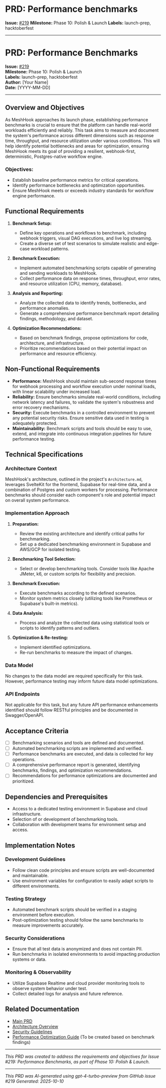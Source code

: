 # PRD: Performance benchmarks

**Issue:** [#219](https://github.com/profullstack/meshhook/issues/219)
**Milestone:** Phase 10: Polish & Launch
**Labels:** launch-prep, hacktoberfest

---

# PRD: Performance Benchmarks

**Issue:** [#219](https://github.com/profullstack/meshhook/issues/219)  
**Milestone:** Phase 10: Polish & Launch  
**Labels:** launch-prep, hacktoberfest  
**Author:** [Your Name]  
**Date:** [YYYY-MM-DD]

---

## Overview and Objectives

As MeshHook approaches its launch phase, establishing performance benchmarks is crucial to ensure that the platform can handle real-world workloads efficiently and reliably. This task aims to measure and document the system's performance across different dimensions such as response time, throughput, and resource utilization under various conditions. This will help identify potential bottlenecks and areas for optimization, ensuring MeshHook meets its goal of providing a resilient, webhook-first, deterministic, Postgres-native workflow engine.

### Objectives:

- Establish baseline performance metrics for critical operations.
- Identify performance bottlenecks and optimization opportunities.
- Ensure MeshHook meets or exceeds industry standards for workflow engine performance.

## Functional Requirements

1. **Benchmark Setup:**
   - Define key operations and workflows to benchmark, including webhook triggers, visual DAG executions, and live log streaming.
   - Create a diverse set of test scenarios to simulate realistic and edge-case workload patterns.

2. **Benchmark Execution:**
   - Implement automated benchmarking scripts capable of generating and sending workloads to MeshHook.
   - Collect performance data on response times, throughput, error rates, and resource utilization (CPU, memory, database).

3. **Analysis and Reporting:**
   - Analyze the collected data to identify trends, bottlenecks, and performance anomalies.
   - Generate a comprehensive performance benchmark report detailing findings, methodology, and dataset.

4. **Optimization Recommendations:**
   - Based on benchmark findings, propose optimizations for code, architecture, and infrastructure.
   - Prioritize recommendations based on their potential impact on performance and resource efficiency.

## Non-Functional Requirements

- **Performance:** MeshHook should maintain sub-second response times for webhook processing and workflow execution under nominal loads, with linear scalability under increased load.
- **Reliability:** Ensure benchmarks simulate real-world conditions, including network latency and failures, to validate the system's robustness and error recovery mechanisms.
- **Security:** Execute benchmarks in a controlled environment to prevent any potential security risks. Ensure sensitive data used in testing is adequately protected.
- **Maintainability:** Benchmark scripts and tools should be easy to use, extend, and integrate into continuous integration pipelines for future performance testing.

## Technical Specifications

### Architecture Context

MeshHook's architecture, outlined in the project's `Architecture.md`, leverages SvelteKit for the frontend, Supabase for real-time data, and a combination of Postgres and custom workers for processing. Performance benchmarks should consider each component's role and potential impact on overall system performance.

### Implementation Approach

1. **Preparation:**
   - Review the existing architecture and identify critical paths for benchmarking.
   - Set up a dedicated benchmarking environment in Supabase and AWS/GCP for isolated testing.

2. **Benchmarking Tool Selection:**
   - Select or develop benchmarking tools. Consider tools like Apache JMeter, k6, or custom scripts for flexibility and precision.

3. **Benchmark Execution:**
   - Execute benchmarks according to the defined scenarios.
   - Monitor system metrics closely (utilizing tools like Prometheus or Supabase's built-in metrics).

4. **Data Analysis:**
   - Process and analyze the collected data using statistical tools or scripts to identify patterns and outliers.

5. **Optimization & Re-testing:**
   - Implement identified optimizations.
   - Re-run benchmarks to measure the impact of changes.

### Data Model

No changes to the data model are required specifically for this task. However, performance testing may inform future data model optimizations.

### API Endpoints

Not applicable for this task, but any future API performance enhancements identified should follow RESTful principles and be documented in Swagger/OpenAPI.

## Acceptance Criteria

- [ ] Benchmarking scenarios and tools are defined and documented.
- [ ] Automated benchmarking scripts are implemented and verified.
- [ ] Performance benchmarks are executed, and data is collected for key operations.
- [ ] A comprehensive performance report is generated, identifying benchmarks, findings, and optimization recommendations.
- [ ] Recommendations for performance optimizations are documented and prioritized.

## Dependencies and Prerequisites

- Access to a dedicated testing environment in Supabase and cloud infrastructure.
- Selection of or development of benchmarking tools.
- Collaboration with development teams for environment setup and access.

## Implementation Notes

### Development Guidelines

- Follow clean code principles and ensure scripts are well-documented and maintainable.
- Use environment variables for configuration to easily adapt scripts to different environments.

### Testing Strategy

- Automated benchmark scripts should be verified in a staging environment before execution.
- Post-optimization testing should follow the same benchmarks to measure improvements accurately.

### Security Considerations

- Ensure that all test data is anonymized and does not contain PII.
- Run benchmarks in isolated environments to avoid impacting production systems or data.

### Monitoring & Observability

- Utilize Supabase Realtime and cloud provider monitoring tools to observe system behavior under test.
- Collect detailed logs for analysis and future reference.

## Related Documentation

- [Main PRD](../PRD.md)
- [Architecture Overview](../Architecture.md)
- [Security Guidelines](../Security.md)
- [Performance Optimization Guide](./Performance_Optimization.md) (To be created based on benchmark findings)

---

*This PRD was created to address the requirements and objectives for Issue #219: Performance Benchmarks, as part of Phase 10: Polish & Launch.*

---

*This PRD was AI-generated using gpt-4-turbo-preview from GitHub issue #219*
*Generated: 2025-10-10*
